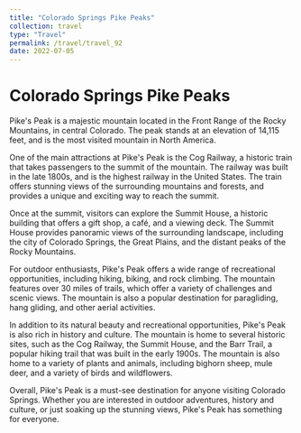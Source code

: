 ```yaml
---
title: "Colorado Springs Pike Peaks"
collection: travel
type: "Travel"
permalink: /travel/travel_92
date: 2022-07-05
---
```


# Colorado Springs Pike Peaks
Pike's Peak is a majestic mountain located in the Front Range of the Rocky Mountains, in central Colorado. The peak stands at an elevation of 14,115 feet, and is the most visited mountain in North America.

One of the main attractions at Pike's Peak is the Cog Railway, a historic train that takes passengers to the summit of the mountain. The railway was built in the late 1800s, and is the highest railway in the United States. The train offers stunning views of the surrounding mountains and forests, and provides a unique and exciting way to reach the summit.

Once at the summit, visitors can explore the Summit House, a historic building that offers a gift shop, a café, and a viewing deck. The Summit House provides panoramic views of the surrounding landscape, including the city of Colorado Springs, the Great Plains, and the distant peaks of the Rocky Mountains.

For outdoor enthusiasts, Pike's Peak offers a wide range of recreational opportunities, including hiking, biking, and rock climbing. The mountain features over 30 miles of trails, which offer a variety of challenges and scenic views. The mountain is also a popular destination for paragliding, hang gliding, and other aerial activities.

In addition to its natural beauty and recreational opportunities, Pike's Peak is also rich in history and culture. The mountain is home to several historic sites, such as the Cog Railway, the Summit House, and the Barr Trail, a popular hiking trail that was built in the early 1900s. The mountain is also home to a variety of plants and animals, including bighorn sheep, mule deer, and a variety of birds and wildflowers.

Overall, Pike's Peak is a must-see destination for anyone visiting Colorado Springs. Whether you are interested in outdoor adventures, history and culture, or just soaking up the stunning views, Pike's Peak has something for everyone.

